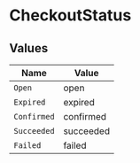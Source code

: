 # CheckoutStatus


## Values

| Name        | Value       |
| ----------- | ----------- |
| `Open`      | open        |
| `Expired`   | expired     |
| `Confirmed` | confirmed   |
| `Succeeded` | succeeded   |
| `Failed`    | failed      |